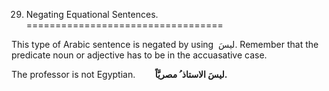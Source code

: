 29. Negating Equational Sentences.
==================================

This type of Arabic sentence is negated by using  ليسَ. Remember that
the predicate noun or adjective has to be in the accuasative case.

The professor is not Egyptian.        **ليسَ الاستاذ ُ مصريَّاً.**


